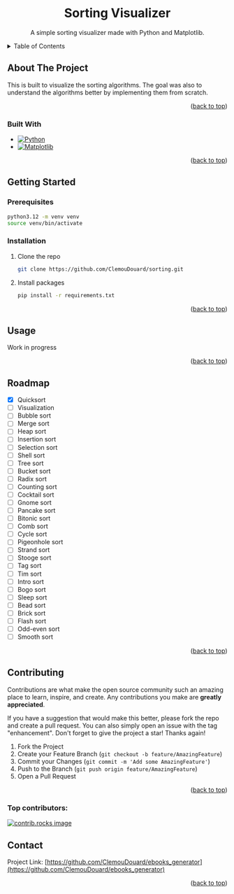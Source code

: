 <!-- Improved compatibility of back to top link: See: https://github.com/othneildrew/Best-README-Template/pull/73 -->
<a id="readme-top"></a>
<!--
*** Thanks for checking out the Best-README-Template. If you have a suggestion
*** that would make this better, please fork the repo and create a pull request
*** or simply open an issue with the tag "enhancement".
*** Don't forget to give the project a star!
*** Thanks again! Now go create something AMAZING! :D
-->



<!-- PROJECT SHIELDS -->
<!--
*** I'm using markdown "reference style" links for readability.
*** Reference links are enclosed in brackets [ ] instead of parentheses ( ).
*** See the bottom of this document for the declaration of the reference variables
*** for contributors-url, forks-url, etc. This is an optional, concise syntax you may use.
*** https://www.markdownguide.org/basic-syntax/#reference-style-links
-->



<!-- PROJECT LOGO -->
<br />
<div align="center">

<h1 align="center">Sorting Visualizer</h1>

  <p align="center">
    A simple sorting visualizer made with Python and Matplotlib.
  </p>
</div>



<!-- TABLE OF CONTENTS -->
<details>
  <summary>Table of Contents</summary>
  <ol>
    <li>
      <a href="#about-the-project">About The Project</a>
      <ul>
        <li><a href="#built-with">Built With</a></li>
      </ul>
    </li>
    <li>
      <a href="#getting-started">Getting Started</a>
      <ul>
        <li><a href="#prerequisites">Prerequisites</a></li>
        <li><a href="#installation">Installation</a></li>
      </ul>
    </li>
    <li><a href="#usage">Usage</a></li>
    <li><a href="#roadmap">Roadmap</a></li>
    <li><a href="#contributing">Contributing</a></li>
    <li><a href="#license">License</a></li>
    <li><a href="#contact">Contact</a></li>
    <li><a href="#acknowledgments">Acknowledgments</a></li>
  </ol>
</details>



<!-- ABOUT THE PROJECT -->
## About The Project

This is built to visualize the sorting algorithms. The goal was also to understand the algorithms better by implementing them from scratch.

<p align="right">(<a href="#readme-top">back to top</a>)</p>



### Built With

* [![Python][Python]][Python-url]
* [![Matplotlib][Matplotlib]][Matplotlib-url]

<p align="right">(<a href="#readme-top">back to top</a>)</p>



<!-- GETTING STARTED -->
## Getting Started

### Prerequisites

  ```sh
  python3.12 -m venv venv
  source venv/bin/activate
  ```

### Installation

1. Clone the repo
   ```sh
   git clone https://github.com/ClemouDouard/sorting.git
   ```
2. Install packages
   ```sh
   pip install -r requirements.txt
   ```

<p align="right">(<a href="#readme-top">back to top</a>)</p>



<!-- USAGE EXAMPLES -->
## Usage

Work in progress

<p align="right">(<a href="#readme-top">back to top</a>)</p>



<!-- ROADMAP -->
## Roadmap

- [x] Quicksort
- [ ] Visualization
- [ ] Bubble sort
- [ ] Merge sort
- [ ] Heap sort
- [ ] Insertion sort
- [ ] Selection sort
- [ ] Shell sort
- [ ] Tree sort
- [ ] Bucket sort
- [ ] Radix sort
- [ ] Counting sort
- [ ] Cocktail sort
- [ ] Gnome sort
- [ ] Pancake sort
- [ ] Bitonic sort
- [ ] Comb sort
- [ ] Cycle sort
- [ ] Pigeonhole sort
- [ ] Strand sort
- [ ] Stooge sort
- [ ] Tag sort
- [ ] Tim sort
- [ ] Intro sort
- [ ] Bogo sort
- [ ] Sleep sort
- [ ] Bead sort
- [ ] Brick sort
- [ ] Flash sort
- [ ] Odd-even sort
- [ ] Smooth sort

<p align="right">(<a href="#readme-top">back to top</a>)</p>



<!-- CONTRIBUTING -->
## Contributing

Contributions are what make the open source community such an amazing place to learn, inspire, and create. Any contributions you make are **greatly appreciated**.

If you have a suggestion that would make this better, please fork the repo and create a pull request. You can also simply open an issue with the tag "enhancement".
Don't forget to give the project a star! Thanks again!

1. Fork the Project
2. Create your Feature Branch (`git checkout -b feature/AmazingFeature`)
3. Commit your Changes (`git commit -m 'Add some AmazingFeature'`)
4. Push to the Branch (`git push origin feature/AmazingFeature`)
5. Open a Pull Request

<p align="right">(<a href="#readme-top">back to top</a>)</p>

### Top contributors:

<a href="https://github.com/ClemouDouard/ebooks_generator/graphs/contributors">
  <img src="https://contrib.rocks/image?repo=ClemouDouard/ebooks_generator" alt="contrib.rocks image" />
</a>



<!-- CONTACT -->
## Contact

Project Link: [https://github.com/ClemouDouard/ebooks_generator](https://github.com/ClemouDouard/ebooks_generator)

<p align="right">(<a href="#readme-top">back to top</a>)</p>




<!-- MARKDOWN LINKS & IMAGES -->
<!-- https://www.markdownguide.org/basic-syntax/#reference-style-links -->
[contributors-shield]: https://img.shields.io/github/contributors/ClemouDouard/ebooks_generator.svg?style=for-the-badge
[contributors-url]: https://github.com/ClemouDouard/ebooks_generator/graphs/contributors
[forks-shield]: https://img.shields.io/github/forks/ClemouDouard/ebooks_generator.svg?style=for-the-badge
[forks-url]: https://github.com/ClemouDouard/ebooks_generator/network/members
[stars-shield]: https://img.shields.io/github/stars/ClemouDouard/ebooks_generator.svg?style=for-the-badge
[stars-url]: https://github.com/ClemouDouard/ebooks_generator/stargazers
[issues-shield]: https://img.shields.io/github/issues/ClemouDouard/ebooks_generator.svg?style=for-the-badge
[issues-url]: https://github.com/ClemouDouard/ebooks_generator/issues
[license-shield]: https://img.shields.io/github/license/ClemouDouard/ebooks_generator.svg?style=for-the-badge
[license-url]: https://github.com/ClemouDouard/ebooks_generator/blob/master/LICENSE.txt
[linkedin-shield]: https://img.shields.io/badge/-LinkedIn-black.svg?style=for-the-badge&logo=linkedin&colorB=555
[linkedin-url]: https://linkedin.com/in/clementleveque
[product-screenshot]: images/screenshot.png
[Next.js]: https://img.shields.io/badge/next.js-000000?style=for-the-badge&logo=nextdotjs&logoColor=white
[Next-url]: https://nextjs.org/
[React.js]: https://img.shields.io/badge/React-20232A?style=for-the-badge&logo=react&logoColor=61DAFB
[React-url]: https://reactjs.org/
[Vue.js]: https://img.shields.io/badge/Vue.js-35495E?style=for-the-badge&logo=vuedotjs&logoColor=4FC08D
[Vue-url]: https://vuejs.org/
[Angular.io]: https://img.shields.io/badge/Angular-DD0031?style=for-the-badge&logo=angular&logoColor=white
[Angular-url]: https://angular.io/
[Svelte.dev]: https://img.shields.io/badge/Svelte-4A4A55?style=for-the-badge&logo=svelte&logoColor=FF3E00
[Svelte-url]: https://svelte.dev/
[Laravel.com]: https://img.shields.io/badge/Laravel-FF2D20?style=for-the-badge&logo=laravel&logoColor=white
[Laravel-url]: https://laravel.com
[Bootstrap.com]: https://img.shields.io/badge/Bootstrap-563D7C?style=for-the-badge&logo=bootstrap&logoColor=white
[Bootstrap-url]: https://getbootstrap.com
[JQuery.com]: https://img.shields.io/badge/jQuery-0769AD?style=for-the-badge&logo=jquery&logoColor=white
[JQuery-url]: https://jquery.com 
[Streamlit-url]: https://streamlit.io/
[Streamlit]: https://img.shields.io/badge/Streamlit-FF4B4B?style=for-the-badge&logo=Streamlit&logoColor=white
[CrewAI-url]: https://www.crewai.com/
[CrewAI]: https://img.shields.io/badge/CrewAI-000000?style=for-the-badge&logo=CrewAI&logoColor=white
[Mistral-url]: https://mistral.ai/
[Mistral]: https://img.shields.io/badge/Mistral-000000?style=for-the-badge&logo=Mistral&logoColor=white
[Python-url]: https://www.python.org/
[Python]: https://img.shields.io/badge/Python-3776AB?style=for-the-badge&logo=python&logoColor=white
[Matplotlib-url]: https://matplotlib.org/
[Matplotlib]: https://img.shields.io/badge/Matplotlib-11557C?style=for-the-badge&logo=Matplotlib&logoColor=white
[Pandas-url]: https://pandas.pydata.org/
[Pandas]: https://img.shields.io/badge/Pandas-150458?style=for-the-badge&logo=Pandas&logoColor=white
[Plotly-url]: https://plotly.com/
[Plotly]: https://img.shields.io/badge/Plotly-3F4F75?style=for-the-badge&logo=Plotly&logoColor=white
[Seaborn-url]: https://seaborn.pydata.org/
[Seaborn]: https://img.shields.io/badge/Seaborn-3776AB?style=for-the-badge&logo=Seaborn&logoColor=white
